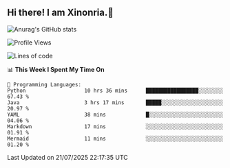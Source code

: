 ## Hi there! I am Xinonria.👋

![Anurag's GitHub stats](https://status-git-main-xinonrias-projects-f26540e3.vercel.app/api?username=xinonria&hide=stars,issues)

<!--START_SECTION:waka-->
![Profile Views](http://img.shields.io/badge/Profile%20Views-0-blue)

![Lines of code](https://img.shields.io/badge/From%20Hello%20World%20I%27ve%20Written-3.8%20million%20lines%20of%20code-blue)

📊 **This Week I Spent My Time On** 

```text
💬 Programming Languages: 
Python                   10 hrs 36 mins      █████████████████░░░░░░░░   67.43 % 
Java                     3 hrs 17 mins       █████░░░░░░░░░░░░░░░░░░░░   20.97 % 
YAML                     38 mins             █░░░░░░░░░░░░░░░░░░░░░░░░   04.06 % 
Markdown                 17 mins             ░░░░░░░░░░░░░░░░░░░░░░░░░   01.91 % 
Mermaid                  11 mins             ░░░░░░░░░░░░░░░░░░░░░░░░░   01.20 % 
```


 Last Updated on 21/07/2025 22:17:35 UTC
<!--END_SECTION:waka-->

<!--
**xinonria/xinonria** is a ✨ _special_ ✨ repository because its `README.md` (this file) appears on your GitHub profile.

Here are some ideas to get you started:

- 🔭 I’m currently working on ...
- 🌱 I’m currently learning ...
- 👯 I’m looking to collaborate on ...
- 🤔 I’m looking for help with ...
- 💬 Ask me about ...
- 📫 How to reach me: ...
- 😄 Pronouns: ...
- ⚡ Fun fact: ...
-->
